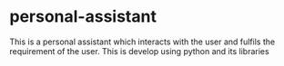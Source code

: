 # personal-assistant
This is a personal assistant which interacts with the user and fulfils the requirement of the user. This is develop using python and its libraries
